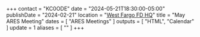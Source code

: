 +++
contact = "KC0ODE"
date = "2024-05-21T18:30:00-05:00"
publishDate = "2024-02-21"
location = "[West Fargo FD HQ](/places/west-fargo-fire-department-headquarters/)"
title = "May ARES Meeting"
dates = [ "ARES Meetings" ]
outputs = [ "HTML", "Calendar" ]
update = 1
aliases = [ "" ]
+++
